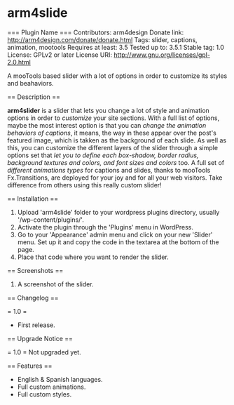 arm4slide
=========

=== Plugin Name ===
Contributors: arm4design
Donate link: http://arm4design.com/donate/donate.html
Tags: slider, captions, animation, mootools
Requires at least: 3.5
Tested up to: 3.5.1
Stable tag: 1.0
License: GPLv2 or later
License URI: http://www.gnu.org/licenses/gpl-2.0.html

A mooTools based slider with a lot of options in order to customize its styles and beahaviors.

== Description ==

**arm4slider** is a slider that lets you change a lot of style and animation options in order to *customize* your site sections.
With a full list of options, maybe the most interest option is that you can *change the animation behaviors of captions*, it means, the way in these appear over the post's featured image, which is takken as the background of each slide.
As well as this, you can customize the different layers of the slider through a simple options set that *let you to define each box-shadow, border radius, background textures and colors, and font sizes and colors* too.
A full set of *different animations types* for captions and slides, thanks to mooTools Fx.Transitions, are deployed for your joy and for all your web visitors.
Take difference from others using this really custom slider!

== Installation ==

1. Upload 'arm4slide' folder to your wordpress plugins directory, usually '/wp-content/plugins/'.
1. Activate the plugin through the 'Plugins' menu in WordPress.
1. Go to your 'Appearance' admin menu and click on your new 'Slider' menu. Set up it and copy the code in the textarea at the bottom of the page.
1. Place that code where you want to render the slider.

== Screenshots ==

1. A screenshot of the slider.

== Changelog ==

= 1.0 =
* First release.

== Upgrade Notice ==

= 1.0 =
Not upgraded yet.

== Features ==

* English & Spanish languages.
* Full custom animations.
* Full custom styles.
